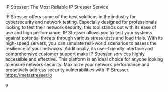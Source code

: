 IP Stresser: The Most Reliable IP Stresser Service

IP Stresser offers some of the best solutions in the industry for cybersecurity and network testing. Especially designed for professionals looking to test their network security, this tool stands out with its ease of use and high performance. IP Stresser allows you to test your systems against potential threats through various stress tests and load trials. With its high-speed servers, you can simulate real-world scenarios to assess the resilience of your networks. Additionally, its user-friendly interface and comprehensive customer support make IP Stresser services highly accessible and effective. This platform is an ideal choice for anyone looking to ensure network security. Maximize your network performance and proactively address security vulnerabilities with IP Stresser.
https://metastresser.io

a
